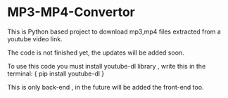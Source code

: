 # MP3-MP4-Convertor

This is Python based project to download mp3,mp4 files extracted from a youtube video link.

The code is not finished yet, the updates will be added soon.

To use this code you must install youtube-dl library , write this in the terminal: { pip install youtube-dl }

This is only back-end , in the future will be added the front-end too.
